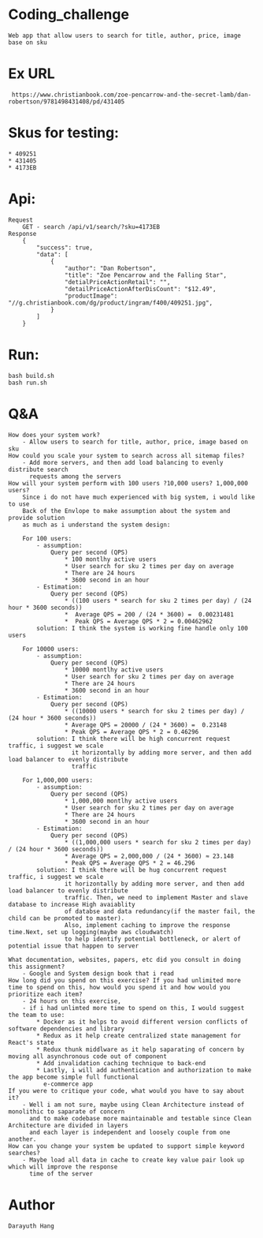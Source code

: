 # Coding_challenge
    Web app that allow users to search for title, author, price, image base on sku

# Ex URL 
     https://www.christianbook.com/zoe-pencarrow-and-the-secret-lamb/dan-robertson/9781498431408/pd/431405 

# Skus for testing: 
    * 409251
    * 431405
    * 4173EB

# Api:
    Request
        GET - search /api/v1/search/?sku=4173EB 
    Response
        {
            "success": true,
            "data": [
                {
                    "author": "Dan Robertson",
                    "title": "Zoe Pencarrow and the Falling Star",
                    "detialPriceActionRetail": "",
                    "detailPriceActionAfterDisCount": "$12.49",
                    "productImage": "//g.christianbook.com/dg/product/ingram/f400/409251.jpg",
                }
            ]
        }

# Run:
    bash build.sh
    bash run.sh

# Q&A
    How does your system work?
        - Allow users to search for title, author, price, image based on sku
    How could you scale your system to search across all sitemap files?
        - Add more servers, and then add load balancing to evenly distribute search
          requests among the servers 
    How will your system perform with 100 users ?10,000 users? 1,000,000 users?
        Since i do not have much experienced with big system, i would like to use 
        Back of the Envlope to make assumption about the system and provide solution
        as much as i understand the system design:

        For 100 users:
            - assumption:
                Query per second (QPS)
                    * 100 montlhy active users
                    * User search for sku 2 times per day on average
                    * There are 24 hours
                    * 3600 second in an hour
            - Estimation:
                Query per second (QPS)
                    * ((100 users * search for sku 2 times per day) / (24 hour * 3600 seconds))
                    *  Average QPS = 200 / (24 * 3600) =  0.00231481
                    *  Peak QPS = Average QPS * 2 = 0.00462962
            solution: I think the system is working fine handle only 100 users

        For 10000 users:
            - assumption:
                Query per second (QPS)
                    * 10000 montlhy active users
                    * User search for sku 2 times per day on average
                    * There are 24 hours
                    * 3600 second in an hour
            - Estimation:
                Query per second (QPS)
                    * ((10000 users * search for sku 2 times per day) / (24 hour * 3600 seconds))
                    * Average QPS = 20000 / (24 * 3600) =  0.23148
                    * Peak QPS = Average QPS * 2 = 0.46296
            solution: I think there will be high concurrent request traffic, i suggest we scale 
                      it horizontally by adding more server, and then add load balancer to evenly distribute
                      traffic 

        For 1,000,000 users:
            - assumption:
                Query per second (QPS)
                    * 1,000,000 montlhy active users
                    * User search for sku 2 times per day on average
                    * There are 24 hours
                    * 3600 second in an hour
            - Estimation:
                Query per second (QPS)
                    * ((1,000,000 users * search for sku 2 times per day) / (24 hour * 3600 seconds))
                    * Average QPS = 2,000,000 / (24 * 3600) ≈ 23.148
                    * Peak QPS = Average QPS * 2 = 46.296
            solution: I think there will be hug concurrent request traffic, i suggest we scale 
                    it horizontally by adding more server, and then add load balancer to evenly distribute
                    traffic. Then, we need to implement Master and slave database to increase High avaiablity 
                    of databse and data redundancy(if the master fail, the child can be promoted to master).
                    Also, implement caching to improve the response time.Next, set up logging(maybe aws cloudwatch) 
                    to help identify potential bottleneck, or alert of potential issue that happen to server
                       
    What documentation, websites, papers, etc did you consult in doing this assignment?
        - Google and System design book that i read
    How long did you spend on this exercise? If you had unlimited more time to spend on this, how would you spend it and how would you prioritize each item?
        - 24 hours on this exercise, 
        - if i had unlimted more time to spend on this, I would suggest the team to use:
            * Docker as it helps to avoid different version conflicts of software dependencies and library
            * Redux as it help create centralized state management for React's state
            * Redux thunk middlware as it help saparating of concern by moving all asynchronous code out of component
            * Add invalidation caching technique to back-end
            * Lastly, i will add authentication and authorization to make the app become simple full functional
              e-commerce app 
    If you were to critique your code, what would you have to say about it?
        - Well i am not sure, maybe using Clean Architecture instead of monolithic to saparate of concern
          and to make codebase more maintainable and testable since Clean Architecture are divided in layers
          and each layer is independent and loosely couple from one another.
    How can you change your system be updated to support simple keyword searches?
        - Maybe load all data in cache to create key value pair look up which will improve the response
          time of the server
# Author
    Darayuth Hang
